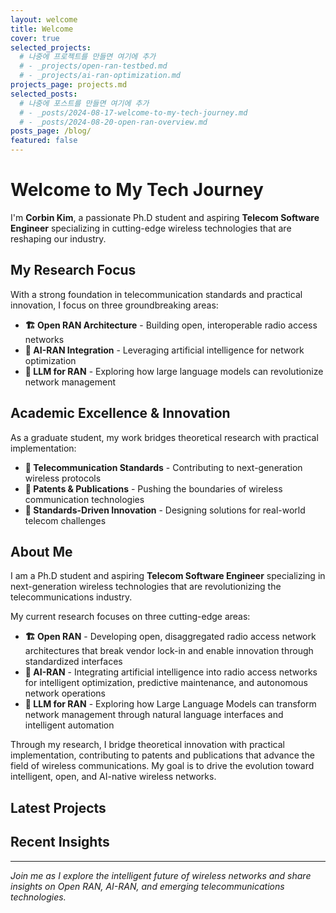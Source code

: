 ```yaml
---
layout: welcome
title: Welcome
cover: true
selected_projects:
  # 나중에 프로젝트를 만들면 여기에 추가
  # - _projects/open-ran-testbed.md
  # - _projects/ai-ran-optimization.md
projects_page: projects.md
selected_posts:
  # 나중에 포스트를 만들면 여기에 추가  
  # - _posts/2024-08-17-welcome-to-my-tech-journey.md
  # - _posts/2024-08-20-open-ran-overview.md
posts_page: /blog/
featured: false
---
```


# Welcome to My Tech Journey

I'm **Corbin Kim**, a passionate Ph.D student and aspiring **Telecom Software Engineer** specializing in cutting-edge wireless technologies that are reshaping our industry.

## My Research Focus

With a strong foundation in telecommunication standards and practical innovation, I focus on three groundbreaking areas:

- **🏗️ Open RAN Architecture** - Building open, interoperable radio access networks
- **🧠 AI-RAN Integration** - Leveraging artificial intelligence for network optimization  
- **🤖 LLM for RAN** - Exploring how large language models can revolutionize network management

## Academic Excellence & Innovation

As a graduate student, my work bridges theoretical research with practical implementation:

- **📡 Telecommunication Standards** - Contributing to next-generation wireless protocols
- **📝 Patents & Publications** - Pushing the boundaries of wireless communication technologies
- **🔬 Standards-Driven Innovation** - Designing solutions for real-world telecom challenges

## About Me

I am a Ph.D student and aspiring **Telecom Software Engineer** specializing in next-generation wireless technologies that are revolutionizing the telecommunications industry.

My current research focuses on three cutting-edge areas:

- **🏗️ Open RAN** - Developing open, disaggregated radio access network architectures that break vendor lock-in and enable innovation through standardized interfaces
- **🧠 AI-RAN** - Integrating artificial intelligence into radio access networks for intelligent optimization, predictive maintenance, and autonomous network operations  
- **🤖 LLM for RAN** - Exploring how Large Language Models can transform network management through natural language interfaces and intelligent automation

Through my research, I bridge theoretical innovation with practical implementation, contributing to patents and publications that advance the field of wireless communications. My goal is to drive the evolution toward intelligent, open, and AI-native wireless networks.

<!--author-->

## Latest Projects

<!--projects-->

## Recent Insights

<!--posts-->

---

*Join me as I explore the intelligent future of wireless networks and share insights on Open RAN, AI-RAN, and emerging telecommunications technologies.*
